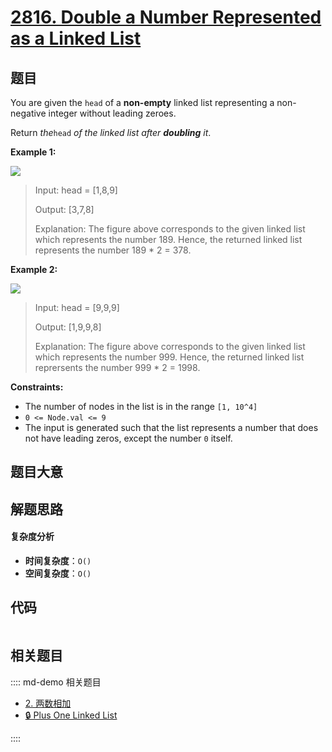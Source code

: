 # [2816. Double a Number Represented as a Linked List](https://leetcode.com/problems/double-a-number-represented-as-a-linked-list/)

## 题目

You are given the `head` of a **non-empty** linked list representing a non-
negative integer without leading zeroes.

Return _the_`head` _of the linked list after **doubling** it_.

**Example 1:**

![](https://assets.leetcode.com/uploads/2023/05/28/example.png)

> Input: head = [1,8,9]
>
> Output: [3,7,8]
>
> Explanation: The figure above corresponds to the given linked list which represents the number 189. Hence, the returned linked list represents the number 189 \* 2 = 378.

**Example 2:**

![](https://assets.leetcode.com/uploads/2023/05/28/example2.png)

> Input: head = [9,9,9]
>
> Output: [1,9,9,8]
>
> Explanation: The figure above corresponds to the given linked list which represents the number 999. Hence, the returned linked list reprersents the number 999 \* 2 = 1998.

**Constraints:**

- The number of nodes in the list is in the range `[1, 10^4]`
- `0 <= Node.val <= 9`
- The input is generated such that the list represents a number that does not have leading zeros, except the number `0` itself.

## 题目大意

## 解题思路

#### 复杂度分析

- **时间复杂度**：`O()`
- **空间复杂度**：`O()`

## 代码

```javascript

```

## 相关题目

:::: md-demo 相关题目

- [2. 两数相加](./0002.md)
- [🔒 Plus One Linked List](https://leetcode.com/problems/plus-one-linked-list)

::::
